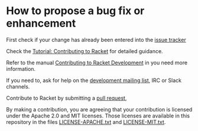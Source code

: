 # How to propose a bug fix or enhancement

First check if your change has already been entered into the [issue tracker](https://github.com/racket/racket/issues)

Check the [Tutorial: Contributing to Racket](https://blog.racket-lang.org/2017/09/tutorial-contributing-to-racket.html) for detailed guidance. 

Refer to the manual [Contributing to Racket Development](https://docs.racket-lang.org/racket-build-guide/contribute.html) in you need more information. 

If you need to, ask for help on the [development mailing list](https://lists.racket-lang.org), IRC or Slack channels.

Contribute to Racket by submitting a [pull request](https://github.com/racket/racket/pulls),

By making a contribution, you are agreeing that your contribution is
licensed under the Apache 2.0 and MIT licenses. Those
licenses are available in this repository in the files
[LICENSE-APACHE.txt](https://github.com/racket/racket/blob/master/racket/src/LICENSE-APACHE.txt) and
[LICENSE-MIT.txt](https://github.com/racket/racket/blob/master/racket/src/LICENSE-MIT.txtt).
